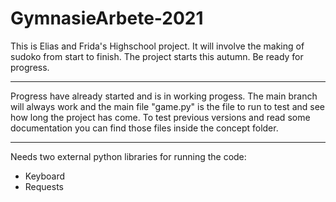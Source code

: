 # GymnasieArbete-2021

This is Elias and Frida's Highschool project. It will involve the making of sudoko from start to finish.
The project starts this autumn. Be ready for progress.

***

Progress have already started and is in working progess. The main branch will always work and the main file "game.py" is the file to run to test and see how long the project has come. To test previous versions and read some documentation you can find those files inside the concept folder.

***

Needs two external python libraries for running the code:
* Keyboard 
* Requests 
